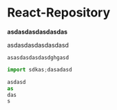 # React-Repository

**asdasdasdasdasdas**

asdasdasdasdasdasd

`asasdasdasdasdghgasd`

```js
import sdkas;dasadasd

asdasd
as
das
s
```
